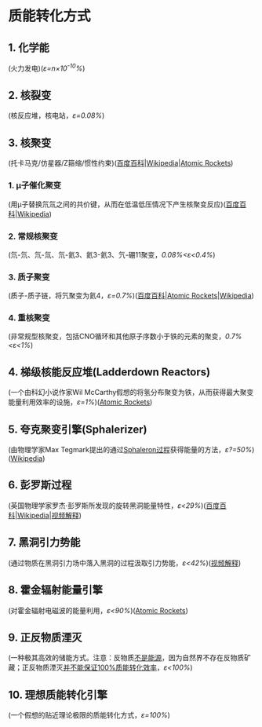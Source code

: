 # 质能转化方式

## 1. <span id="化学能">**化学能**</span>

(火力发电)(*ε=n×10<sup>-10</sup>%*)

## 2. <span id="核裂变">**核裂变**</span>

(核反应堆，核电站，*ε=0.08%*)

## 3. <span id="核聚变">**核聚变**</span>

(托卡马克/仿星器/Z箍缩/惯性约束)([百度百科](https://baike.baidu.com/item/%E6%A0%B8%E8%81%9A%E5%8F%98)\|[Wikipedia](https://en.wikipedia.org/wiki/Nuclear_fusion)\|[Atomic Rockets](http://www.projectrho.com/public_html/rocket/fusionfuel.php))

### 1. **μ子催化聚变**

(用μ子替换氘氚之间的共价键，从而在低温低压情况下产生核聚变反应)([百度百科](https://baike.baidu.com/item/%CE%9C%E5%AD%90%E5%82%AC%E5%8C%96%E8%81%9A%E5%8F%98/22755970?fr=aladdin)\|[Wikipedia](https://en.wikipedia.org/wiki/Muon-catalyzed_fusion))

### 2. <span id="常规核聚变">**常规核聚变**</span>

(氘-氘、氘-氚、氘-氦3、氦3-氦3、氕-硼11聚变，*0.08%<ε<0.4%*)

### 3. <span id="质子聚变">**质子聚变**</span>

(质子-质子链，将氕聚变为氦4，*ε=0.7%*)([百度百科](https://baike.baidu.com/item/%E8%B4%A8%E5%AD%90-%E8%B4%A8%E5%AD%90%E5%8F%8D%E5%BA%94/2293125?fr=aladdin)\|[Atomic Rockets](http://www.projectrho.com/public_html/rocket/fusionfuel.php#practprot)\|[Wikipedia](https://en.wikipedia.org/wiki/Proton%E2%80%93proton_chain))

### 4. <span id="重核聚变">**重核聚变**</span>

(非常规型核聚变，包括CNO循环和其他原子序数小于铁的元素的聚变，*0.7%<ε<1%*)

## 4. **<span id="梯级核能反应堆">梯级核能反应堆</span>(Ladderdown Reactors)**

(一个由科幻小说作家Wil McCarthy假想的将氢分布聚变为铁，从而获得最大聚变能量利用效率的设施，*ε=1%*)([Atomic Rockets](http://www.projectrho.com/public_html/rocket/power.php#ladderdown))

## 5. **<span id="夸克聚变引擎">夸克聚变引擎</span>(Sphalerizer)**

(由物理学家Max Tegmark提出的通过[Sphaleron过程](https://en.wikipedia.org/wiki/Sphaleron)获得能量的方法，*ε?=50%*)([Wikipedia](https://en.wikipedia.org/wiki/Sphaleron#Energy_release))

## 6. <span id="彭罗斯过程">**彭罗斯过程**</span>

(英国物理学家罗杰·彭罗斯所发现的旋转黑洞能量特性，*ε<29%*)([百度百科](https://baike.baidu.com/item/%E5%BD%AD%E7%BD%97%E6%96%AF%E8%BF%87%E7%A8%8B/15613480?fr=aladdin)\|[Wikipedia](https://en.wikipedia.org/wiki/Penrose_process)\|[视频解释](https://www.bilibili.com/video/BV1Ga411A71Z?p=37&share_source=copy_web))

## 7. <span id="黑洞引力势能">**黑洞引力势能**</span>

(通过物质在黑洞引力场中落入黑洞的过程汲取引力势能，*ε<42%*)([视频解释](https://www.bilibili.com/video/BV1Qs411L7Qk?share_source=copy_web))

## 8. <span id="霍金辐射能量引擎">**霍金辐射能量引擎**</span>

(对霍金辐射电磁波的能量利用，*ε<90%*)([Atomic Rockets](http://www.projectrho.com/public_html/rocket/power.php#pholes))

## 9. <span id="正反物质湮灭">**正反物质湮灭**</span>

(一种极其高效的储能方式。注意：反物质[不是能源](http://www.projectrho.com/public_html/rocket/antimatterfuel.php#notpower)，因为自然界不存在反物质矿藏；正反物质湮灭[并不能保证100%质能转化效率](http://www.projectrho.com/public_html/rocket/antimatterfuel.php#id--Antimatter_Reaction)，*ε<100%*)

## 10. <span id="理想质能转化引擎">**理想质能转化引擎**</span>

(一个假想的贴近理论极限的质能转化方式，*ε=100%*)
